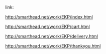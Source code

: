 link:

http://smarthead.net/work/EKP/index.html

http://smarthead.net/work/EKP/cart.html

http://smarthead.net/work/EKP/delivery.html

http://smarthead.net/work/EKP/thankyou.html
